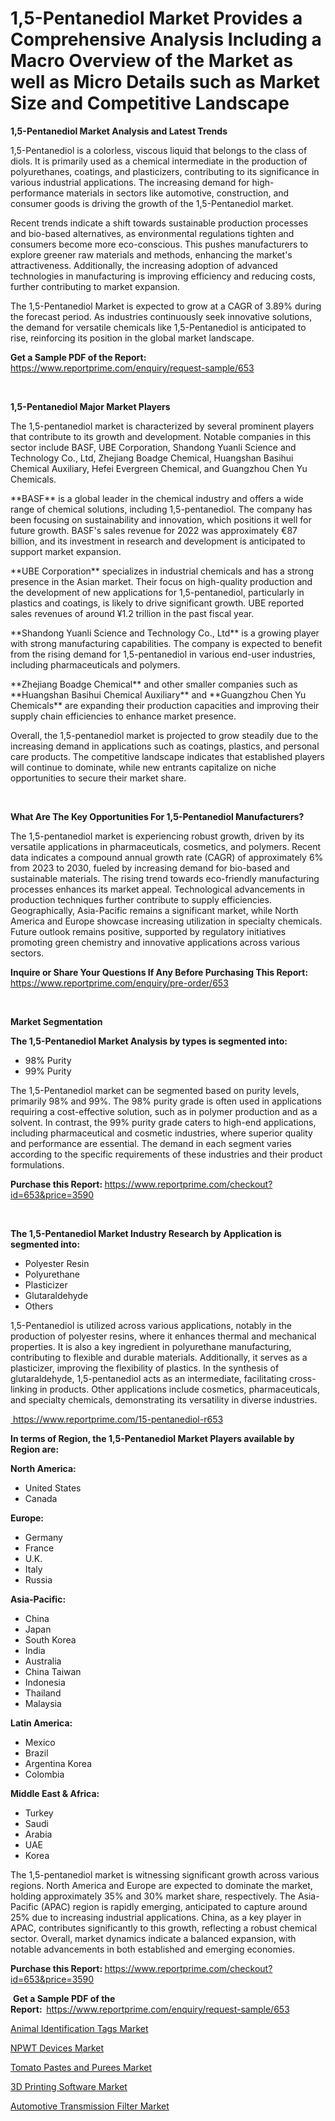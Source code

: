 <p><h1>1,5-Pentanediol Market Provides a Comprehensive Analysis Including a Macro Overview of the Market as well as Micro Details such as Market Size and Competitive Landscape</h1></p><p><strong>1,5-Pentanediol Market Analysis and Latest Trends</strong></p>
<p><p>1,5-Pentanediol is a colorless, viscous liquid that belongs to the class of diols. It is primarily used as a chemical intermediate in the production of polyurethanes, coatings, and plasticizers, contributing to its significance in various industrial applications. The increasing demand for high-performance materials in sectors like automotive, construction, and consumer goods is driving the growth of the 1,5-Pentanediol market. </p><p>Recent trends indicate a shift towards sustainable production processes and bio-based alternatives, as environmental regulations tighten and consumers become more eco-conscious. This pushes manufacturers to explore greener raw materials and methods, enhancing the market's attractiveness. Additionally, the increasing adoption of advanced technologies in manufacturing is improving efficiency and reducing costs, further contributing to market expansion. </p><p>The 1,5-Pentanediol Market is expected to grow at a CAGR of 3.89% during the forecast period. As industries continuously seek innovative solutions, the demand for versatile chemicals like 1,5-Pentanediol is anticipated to rise, reinforcing its position in the global market landscape.</p></p>
<p><strong>Get a Sample PDF of the Report:&nbsp;</strong> <a href="https://www.reportprime.com/enquiry/request-sample/653">https://www.reportprime.com/enquiry/request-sample/653</a></p>
<p>&nbsp;</p>
<p><strong>1,5-Pentanediol Major Market Players</strong></p>
<p><p>The 1,5-pentanediol market is characterized by several prominent players that contribute to its growth and development. Notable companies in this sector include BASF, UBE Corporation, Shandong Yuanli Science and Technology Co., Ltd, Zhejiang Boadge Chemical, Huangshan Basihui Chemical Auxiliary, Hefei Evergreen Chemical, and Guangzhou Chen Yu Chemicals.</p><p>**BASF** is a global leader in the chemical industry and offers a wide range of chemical solutions, including 1,5-pentanediol. The company has been focusing on sustainability and innovation, which positions it well for future growth. BASF's sales revenue for 2022 was approximately €87 billion, and its investment in research and development is anticipated to support market expansion.</p><p>**UBE Corporation** specializes in industrial chemicals and has a strong presence in the Asian market. Their focus on high-quality production and the development of new applications for 1,5-pentanediol, particularly in plastics and coatings, is likely to drive significant growth. UBE reported sales revenues of around ¥1.2 trillion in the past fiscal year.</p><p>**Shandong Yuanli Science and Technology Co., Ltd** is a growing player with strong manufacturing capabilities. The company is expected to benefit from the rising demand for 1,5-pentanediol in various end-user industries, including pharmaceuticals and polymers.</p><p>**Zhejiang Boadge Chemical** and other smaller companies such as **Huangshan Basihui Chemical Auxiliary** and **Guangzhou Chen Yu Chemicals** are expanding their production capacities and improving their supply chain efficiencies to enhance market presence.</p><p>Overall, the 1,5-pentanediol market is projected to grow steadily due to the increasing demand in applications such as coatings, plastics, and personal care products. The competitive landscape indicates that established players will continue to dominate, while new entrants capitalize on niche opportunities to secure their market share.</p></p>
<p>&nbsp;</p>
<p><strong>What Are The Key Opportunities For 1,5-Pentanediol Manufacturers?</strong></p>
<p><p>The 1,5-pentanediol market is experiencing robust growth, driven by its versatile applications in pharmaceuticals, cosmetics, and polymers. Recent data indicates a compound annual growth rate (CAGR) of approximately 6% from 2023 to 2030, fueled by increasing demand for bio-based and sustainable materials. The rising trend towards eco-friendly manufacturing processes enhances its market appeal. Technological advancements in production techniques further contribute to supply efficiencies. Geographically, Asia-Pacific remains a significant market, while North America and Europe showcase increasing utilization in specialty chemicals. Future outlook remains positive, supported by regulatory initiatives promoting green chemistry and innovative applications across various sectors.</p></p>
<p><strong>Inquire or Share Your Questions If Any Before Purchasing This Report:</strong> <a href="https://www.reportprime.com/enquiry/pre-order/653">https://www.reportprime.com/enquiry/pre-order/653</a></p>
<p>&nbsp;</p>
<p><strong>Market Segmentation</strong></p>
<p><strong>The 1,5-Pentanediol Market Analysis by types is segmented into:</strong></p>
<p><ul><li>98% Purity</li><li>99% Purity</li></ul></p>
<p><p>The 1,5-Pentanediol market can be segmented based on purity levels, primarily 98% and 99%. The 98% purity grade is often used in applications requiring a cost-effective solution, such as in polymer production and as a solvent. In contrast, the 99% purity grade caters to high-end applications, including pharmaceutical and cosmetic industries, where superior quality and performance are essential. The demand in each segment varies according to the specific requirements of these industries and their product formulations.</p></p>
<p><strong>Purchase this Report:&nbsp;</strong><a href="https://www.reportprime.com/checkout?id=653&price=3590">https://www.reportprime.com/checkout?id=653&price=3590</a></p>
<p>&nbsp;</p>
<p><strong>The 1,5-Pentanediol Market Industry Research by Application is segmented into:</strong></p>
<p><ul><li>Polyester Resin</li><li>Polyurethane</li><li>Plasticizer</li><li>Glutaraldehyde</li><li>Others</li></ul></p>
<p><p>1,5-Pentanediol is utilized across various applications, notably in the production of polyester resins, where it enhances thermal and mechanical properties. It is also a key ingredient in polyurethane manufacturing, contributing to flexible and durable materials. Additionally, it serves as a plasticizer, improving the flexibility of plastics. In the synthesis of glutaraldehyde, 1,5-pentanediol acts as an intermediate, facilitating cross-linking in products. Other applications include cosmetics, pharmaceuticals, and specialty chemicals, demonstrating its versatility in diverse industries.</p></p>
<p><a href="https://www.reportprime.com/15-pentanediol-r653">&nbsp;https://www.reportprime.com/15-pentanediol-r653</a></p>
<p><strong>In terms of Region, the 1,5-Pentanediol Market Players available by Region are:</strong></p>
<p>
    <p> <strong> North America: </strong>
        <ul>
            <li>United States</li>
            <li>Canada</li>
        </ul>
        </p> 
    <p> <strong> Europe: </strong>
        <ul>
            <li>Germany</li>
            <li>France</li>
            <li>U.K.</li>
            <li>Italy</li>
            <li>Russia</li>
        </ul>
        </p> 
    <p> <strong> Asia-Pacific: </strong>
        <ul>
            <li>China</li>
            <li>Japan</li>
            <li>South Korea</li>
            <li>India</li>
            <li>Australia</li>
            <li>China Taiwan</li>
            <li>Indonesia</li>
            <li>Thailand</li>
            <li>Malaysia</li>
        </ul>
        </p> 
    <p> <strong> Latin America: </strong>
        <ul>
            <li>Mexico</li>
            <li>Brazil</li>
            <li>Argentina Korea</li>
            <li>Colombia</li>
        </ul>
        </p> 
    <p> <strong> Middle East & Africa: </strong>
        <ul>
            <li>Turkey</li>
            <li>Saudi</li>
            <li>Arabia</li>
            <li>UAE</li>
            <li>Korea</li>
        </ul>
    </p>
    </p>
<p><p>The 1,5-pentanediol market is witnessing significant growth across various regions. North America and Europe are expected to dominate the market, holding approximately 35% and 30% market share, respectively. The Asia-Pacific (APAC) region is rapidly emerging, anticipated to capture around 25% due to increasing industrial applications. China, as a key player in APAC, contributes significantly to this growth, reflecting a robust chemical sector. Overall, market dynamics indicate a balanced expansion, with notable advancements in both established and emerging economies.</p></p>
<p><strong>Purchase this Report: </strong><a href="https://www.reportprime.com/checkout?id=653&price=3590">https://www.reportprime.com/checkout?id=653&price=3590</a></p>
<p>&nbsp;<strong>Get a Sample PDF of the Report:&nbsp;&nbsp;</strong><a href="https://www.reportprime.com/enquiry/request-sample/653">https://www.reportprime.com/enquiry/request-sample/653</a></p>
<p><strong></strong></p>
<p><p><a href="https://medium.com/@eloisadavis1985/animal-identification-tags-market-size-growth-trends-statistics-forecasts-2024-2031-c101efeefc9e">Animal Identification Tags Market</a></p><p><a href="https://www.linkedin.com/pulse/npwt-devices-market-outlook-share-analysis-growth-trends-forecasts-gwc3e?trackingId=r0TLwkHlRoqKjApB30GI%2Bw%3D%3D">NPWT Devices Market</a></p><p><a href="https://issuu.com/reportprime-2/docs/tomato-pastes-and-purees-market-siz_7705c491633def">Tomato Pastes and Purees Market</a></p><p><a href="https://medium.com/@eloisadavis1985/what-innovations-and-market-trends-are-shaping-the-3d-printing-software-market-df770eb486ff">3D Printing Software Market</a></p><p><a href="https://www.linkedin.com/pulse/emerging-opportunities-challenges-global-automotive-transmission-je4ie?trackingId=05LO4%2BgtRdGTqUbKxrDH0w%3D%3D">Automotive Transmission Filter Market</a></p></p>